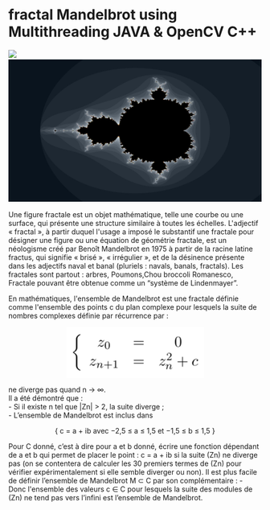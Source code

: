 # fractal Mandelbrot using Multithreading JAVA & OpenCV C++

<img src="ScreenShot/mandelbrotParallel.png"/>
<img src="ScreenShot/mandelbrotcpp.png"/>
<div>
	<p>
Une figure fractale est un objet mathématique, telle une courbe ou une surface, qui présente une structure similaire à toutes les échelles.
L'adjectif « fractal », à partir duquel l'usage a imposé le substantif une fractale pour désigner une figure ou une équation de géométrie fractale, est un néologisme créé par Benoît Mandelbrot en 1975 à partir de la racine latine fractus, qui signifie « brisé », « irrégulier », et de la désinence présente dans les adjectifs naval et banal (pluriels : navals, banals, fractals).
Les fractales sont partout : arbres, Poumons,Chou broccoli Romanesco, Fractale pouvant être obtenue comme un “système de Lindenmayer”.
	</p>

<p>
En mathématiques, l'ensemble de Mandelbrot est une fractale définie comme l'ensemble des points c du plan complexe pour lesquels la suite de nombres complexes définie par récurrence par :

<div style="text-align:center"> <img align="center" src="ScreenShot/1.png"/> </div>
 <p>
ne diverge pas quand n  →  ∞.<br>
	Il a  été démontré que :<br>
	-  Si il existe n tel que |Zn| > 2, la suite diverge ;<br>
	-  L’ensemble de Mandelbrot est inclus dans <br>
</p>
<p>
<div style="text-align:center">  { c = a + ib  avec  −2,5 ≤ a ≤ 1,5   et   −1,5 ≤ b ≤ 1,5 }  <br> </div>
</p>
<p>
Pour C donné, c’est à dire pour a et b donné,  écrire une fonction dépendant de a et b qui permet de placer le point : c = a + ib si la suite (Zn) ne diverge pas (on se contentera de calculer les 30 premiers termes de (Zn) pour vérifier expérimentalement si elle semble diverger ou non).
Il est plus facile de définir l’ensemble de Mandelbrot M ⊂ C par son complémentaire :
	- Donc l'ensemble des valeurs c ∈ C pour lesquels la suite des modules de (Zn) ne tend pas vers l’infini est l’ensemble de Mandelbrot.
 <p>
</div>
